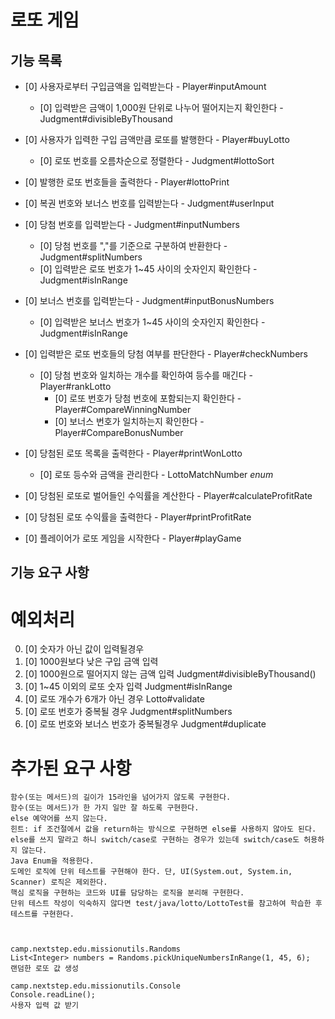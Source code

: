 # 로또 게임

## 기능 목록

- [0] 사용자로부터 구입금액을 입력받는다 - Player#inputAmount
  - [0] 입력받은 금액이 1,000원 단위로 나누어 떨어지는지 확인한다 - Judgment#divisibleByThousand 
- [0] 사용자가 입력한 구입 금액만큼 로또를 발행한다 - Player#buyLotto
  - [0] 로또 번호를 오름차순으로 정렬한다 - Judgment#lottoSort
- [0] 발행한 로또 번호들을 출력한다 - Player#lottoPrint

- [0] 복권 번호와 보너스 번호를 입력받는다 - Judgment#userInput
- [0] 당첨 번호를 입력받는다 - Judgment#inputNumbers
  - [0] 당첨 번호를 ","를 기준으로 구분하여 반환한다 - Judgment#splitNumbers
  - [0] 입력받은 로또 번호가 1~45 사이의 숫자인지 확인한다 - Judgment#isInRange
- [0] 보너스 번호를 입력받는다 - Judgment#inputBonusNumbers
  - [0] 입력받은 보너스 번호가 1~45 사이의 숫자인지 확인한다 - Judgment#isInRange


- [0] 입력받은 로또 번호들의 당첨 여부를 판단한다 - Player#checkNumbers
    - [0] 당첨 번호와 일치하는 개수를 확인하여 등수를 매긴다 - Player#rankLotto
      - [0] 로또 번호가 당첨 번호에 포함되는지 확인한다 - Player#CompareWinningNumber
      - [0] 보너스 번호가 일치하는지 확인한다 - Player#CompareBonusNumber
- [0] 당첨된 로또 목록을 출력한다 - Player#printWonLotto
  - [0] 로또 등수와 금액을 관리한다 - LottoMatchNumber *enum*
- [0] 당첨된 로또로 벌어들인 수익률을 계산한다 - Player#calculateProfitRate
- [0] 당첨된 로또 수익률을 출력한다 - Player#printProfitRate

- [0] 플레이어가 로또 게임을 시작한다 - Player#playGame

## 기능 요구 사항

# 예외처리
0. [0] 숫자가 아닌 값이 입력될경우
1. [0] 1000원보다 낮은 구입 금액 입력
2. [0] 1000원으로 떨어지지 않는 금액 입력 Judgment#divisibleByThousand()
3. [0] 1~45 이외의 로또 숫자 입력 Judgment#isInRange
4. [0] 로또 개수가 6개가 아닌 경우 Lotto#validate
5. [0] 로또 번호가 중복될 경우 Judgment#splitNumbers
6. [0] 로또 번호와 보너스 번호가 중복될경우 Judgment#duplicate

# 추가된 요구 사항
    함수(또는 메서드)의 길이가 15라인을 넘어가지 않도록 구현한다.
    함수(또는 메서드)가 한 가지 일만 잘 하도록 구현한다.
    else 예약어를 쓰지 않는다.
    힌트: if 조건절에서 값을 return하는 방식으로 구현하면 else를 사용하지 않아도 된다.
    else를 쓰지 말라고 하니 switch/case로 구현하는 경우가 있는데 switch/case도 허용하지 않는다.
    Java Enum을 적용한다.
    도메인 로직에 단위 테스트를 구현해야 한다. 단, UI(System.out, System.in, Scanner) 로직은 제외한다.
    핵심 로직을 구현하는 코드와 UI를 담당하는 로직을 분리해 구현한다.
    단위 테스트 작성이 익숙하지 않다면 test/java/lotto/LottoTest를 참고하여 학습한 후 테스트를 구현한다.



    camp.nextstep.edu.missionutils.Randoms
    List<Integer> numbers = Randoms.pickUniqueNumbersInRange(1, 45, 6);
    랜덤한 로또 값 생성

    camp.nextstep.edu.missionutils.Console
    Console.readLine();
    사용자 입력 값 받기

